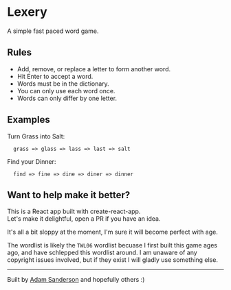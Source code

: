 # Lexery
A simple fast paced word game.

## Rules

* Add, remove, or replace a letter to form another word.
* Hit Enter to accept a word.
* Words must be in the dictionary.
* You can only use each word once.
* Words can only differ by one letter.

## Examples

Turn Grass into Salt:

      grass => glass => lass => last => salt

Find your Dinner:

      find => fine => dine => diner => dinner

## Want to help make it better?
This is a React app built with create-react-app.  
Let's make it delightful, open a PR if you have an idea.

It's all a bit sloppy at the moment, I'm sure it will become perfect with age.

The wordlist is likely the `TWL06` wordlist becuase I first built this game ages ago,
and have schlepped this wordlist around.  I am unaware of any copyright issues involved,
but if they exist I will gladly use something else.

---

Built by [Adam Sanderson](netghost@gmail.com) and hopefully others :)